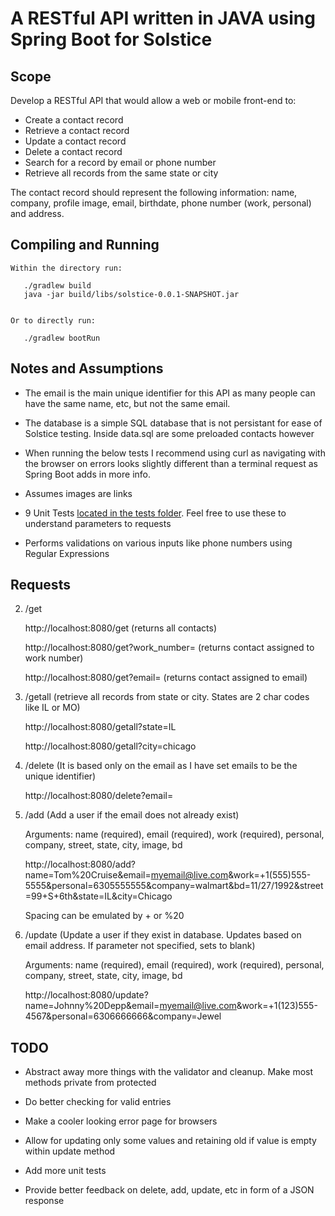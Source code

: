 # A RESTful API written in JAVA using Spring Boot for Solstice

## Scope
Develop a RESTful API that would allow a web or mobile front-end to:

* Create a contact record
* Retrieve a contact record
* Update a contact record
* Delete a contact record
* Search for a record by email or phone number
* Retrieve all records from the same state or city

The contact record should represent the following information: name, company, profile image, email,
birthdate, phone number (work, personal) and address.

## Compiling and Running
```
Within the directory run:

   ./gradlew build 
   java -jar build/libs/solstice-0.0.1-SNAPSHOT.jar
   

Or to directly run:

   ./gradlew bootRun
```
## Notes and Assumptions
* The email is the main unique identifier for this API as many people can have the same name, etc, but not the same email. 


* The database is a simple SQL database that is not persistant for ease of Solstice testing. Inside data.sql are some preloaded contacts however

* When running the below tests I recommend using curl as navigating with the browser on errors looks slightly different than a terminal request as Spring Boot adds in more info.

* Assumes images are links

* 9 Unit Tests [located in the tests folder](https://github.com/josephp27/RESTful-API-SS/blob/master/src/test/java/com/solstice/api/SolsticeApiApplicationTests.java). Feel free to use these to understand parameters to requests

* Performs validations on various inputs like phone numbers using Regular Expressions

## Requests
2. /get

   http://localhost:8080/get (returns all contacts)

   http://localhost:8080/get?work_number= (returns contact assigned to work number)

   http://localhost:8080/get?email= (returns contact assigned to email)
   
3. /getall (retrieve all records from state or city. States are 2 char codes like IL or MO)

   http://localhost:8080/getall?state=IL

   http://localhost:8080/getall?city=chicago

3. /delete (It is based only on the email as I have set emails to be the unique identifier) 

   http://localhost:8080/delete?email= 

4. /add (Add a user if the email does not already exist)

   Arguments: name (required), email (required), work (required), personal, company, street, state, city, image, bd

   http://localhost:8080/add?name=Tom%20Cruise&email=myemail@live.com&work=+1(555)555-5555&personal=6305555555&company=walmart&bd=11/27/1992&street=99+S+6th&state=IL&city=Chicago

   Spacing can be emulated by + or %20

5. /update (Update a user if they exist in database. Updates based on email address. If parameter not specified, sets to blank)

   Arguments: name (required), email (required), work (required), personal, company, street, state, city, image, bd
   
   http://localhost:8080/update?name=Johnny%20Depp&email=myemail@live.com&work=+1(123)555-4567&personal=6306666666&company=Jewel

## TODO

* Abstract away more things with the validator and cleanup. Make most methods private from protected

* Do better checking for valid entries

* Make a cooler looking error page for browsers

* Allow for updating only some values and retaining old if value is empty within update method

* Add more unit tests

* Provide better feedback on delete, add, update, etc in form of a JSON response
